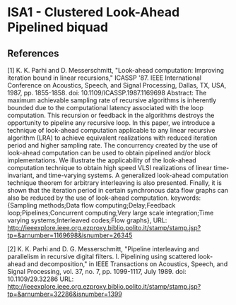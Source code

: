 ISA1 - Clustered Look-Ahead Pipelined biquad
============================================

References
----------

<a id="1">[1]</a> K. K. Parhi and D. Messerschmitt, "Look-ahead computation: Improving iteration bound in linear recursions," ICASSP '87. IEEE International Conference on Acoustics, Speech, and Signal Processing, Dallas, TX, USA, 1987, pp. 1855-1858.
doi: 10.1109/ICASSP.1987.1169698
Abstract: The maximum achievable sampling rate of recursive algorithms is inherently bounded due to the computational latency associated with the loop computation. This recursion or feedback in the algorithms destroys the opportunity to pipeline any recursive loop. In this paper, we introduce a technique of look-ahead computation applicable to any linear recursive algorithm (LRA) to achieve equivalent realizations with reduced iteration period and higher sampling rate. The concurrency created by the use of look-ahead computation can be used to obtain pipelined and/or block implementations. We illustrate the applicability of the look-ahead computation technique to obtain high speed VLSI realizations of linear time-invariant, and time-varying systems. A generalized look-ahead computation technique theorem for arbitrary interleaving is also presented. Finally, it is shown that the iteration period in certain synchronous data flow graphs can also be reduced by the use of look-ahead computation.
keywords: {Sampling methods;Data flow computing;Delay;Feedback loop;Pipelines;Concurrent computing;Very large scale integration;Time varying systems;Interleaved codes;Flow graphs},
URL: http://ieeexplore.ieee.org.ezproxy.biblio.polito.it/stamp/stamp.jsp?tp=&arnumber=1169698&isnumber=26345

<a id="2">[2]</a> K. K. Parhi and D. G. Messerschmitt, "Pipeline interleaving and parallelism in recursive digital filters. I. Pipelining using scattered look-ahead and decomposition," in IEEE Transactions on Acoustics, Speech, and Signal Processing, vol. 37, no. 7, pp. 1099-1117, July 1989.
doi: 10.1109/29.32286
URL: http://ieeexplore.ieee.org.ezproxy.biblio.polito.it/stamp/stamp.jsp?tp=&arnumber=32286&isnumber=1399
